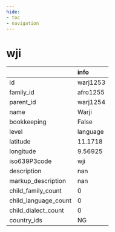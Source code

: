 ```yaml
---
hide:
- toc
- navigation
---
```

# wji
|                      | info     |
|:---------------------|:---------|
| id                   | warj1253 |
| family_id            | afro1255 |
| parent_id            | warj1254 |
| name                 | Warji    |
| bookkeeping          | False    |
| level                | language |
| latitude             | 11.1718  |
| longitude            | 9.56925  |
| iso639P3code         | wji      |
| description          | nan      |
| markup_description   | nan      |
| child_family_count   | 0        |
| child_language_count | 0        |
| child_dialect_count  | 0        |
| country_ids          | NG       |